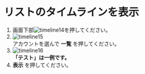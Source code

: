 # リストのタイムラインを表示

1. 画面下部![timeline14](https://dl.thedesk.top/media/timeline14.PNG)を押してください。
1. ![timeline15](https://dl.thedesk.top/media/timeline15.PNG)  
アカウントを選んで __一覧__ を押してください。
1. ![timeline16](https://dl.thedesk.top/media/timeline16.PNG)  
__「テスト」は一例です。__
1. __表示__ を押してください。
